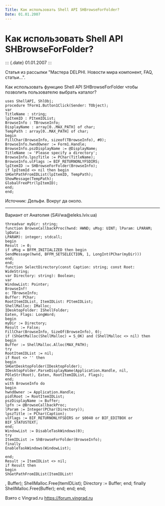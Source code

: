 ```yaml
---
Title: Как использовать Shell API SHBrowseForFolder?
Date: 01.01.2007
---
```



Как использовать Shell API SHBrowseForFolder?
=============================================

::: {.date}
01.01.2007
:::

Статья из рассылки "Мастера DELPHI. Новости мира компонент, FAQ,
статьи...".

Как использовать функцию Shell API SHBrowseForFolder чтобы позволить
пользователю выбрать каталог?

    uses ShellAPI, ShlObj;
    procedure TForm1.Button1Click(Sender: TObject);
    var
    TitleName : string;
    lpItemID : PItemIDList;
    BrowseInfo : TBrowseInfo;
    DisplayName : array[0..MAX_PATH] of char;
    TempPath : array[0..MAX_PATH] of char;
    begin
    FillChar(BrowseInfo, sizeof(TBrowseInfo), #0);
    BrowseInfo.hwndOwner := Form1.Handle;
    BrowseInfo.pszDisplayName := @DisplayName;
    TitleName := 'Please specify a directory';
    BrowseInfo.lpszTitle := PChar(TitleName);
    BrowseInfo.ulFlags := BIF_RETURNONLYFSDIRS;
    lpItemID := SHBrowseForFolder(BrowseInfo);
    if lpItemId <> nil then begin
    SHGetPathFromIDList(lpItemID, TempPath);
    ShowMessage(TempPath);
    GlobalFreePtr(lpItemID);
    end;
    end;

 

 

Источник: Дельфи. Вокруг да около.

------------------------------------------------------------------------

Вариант от Анатолия (SAVwa\@eleks.lviv.ua)

    threadvar myDir: string;
    function BrowseCallbackProc(hwnd: HWND; uMsg: UINT; lParam: LPARAM; lpData:
    LPARAM): integer; stdcall;
    begin
    Result := 0;
    if uMsg = BFFM_INITIALIZED then begin
    SendMessage(hwnd, BFFM_SETSELECTION, 1, LongInt(PChar(myDir)))
    end;
    end;
    function SelectDirectory(const Caption: string; const Root: WideString;
    var Directory: string): Boolean;
    var
    WindowList: Pointer;
    BrowseInf!
    o: TBrowseInfo;
    Buffer: PChar;
    RootItemIDList, ItemIDList: PItemIDList;
    ShellMalloc: IMalloc;
    IDesktopFolder: IShellFolder;
    Eaten, Flags: LongWord;
    begin
    myDir := Directory;
    Result := False;
    FillChar(BrowseInfo, SizeOf(BrowseInfo), 0);
    if (ShGetMalloc(ShellMalloc) = S_OK) and (ShellMalloc <> nil) then
    begin
    Buffer := ShellMalloc.Alloc(MAX_PATH);
    try
    RootItemIDList := nil;
    if Root <> '' then
    begin
    SHGetDesktopFolder(IDesktopFolder);
    IDesktopFolder.ParseDisplayName(Application.Handle, nil,
    POleStr(Root), Eaten, RootItemIDList, Flags);
    end;
    with BrowseInfo do
    begin
    hwndOwner := Application.Handle;
    pidlRoot := RootItemIDList;
    pszDisplayName := Buffer;
    lpfn := @BrowseCallbackProc;
    lParam := Integer(PChar(Directory));
    lpszTitle := PChar(Caption);
    ulFlags := BIF_RETURNONLYFSDIRS or $0040 or BIF_EDITBOX or
    BIF_STATUSTEXT;
    end;
    WindowList := DisableTaskWindows(0);
    try
    ItemIDList := ShBrowseForFolder(BrowseInfo);
    finally
    EnableTaskWindows(WindowList);
     
    end;
    Result := ItemIDList <> nil;
    if Result then
    begin
    ShGetPathFromIDList(ItemIDList!
   , Buffer);
    ShellMalloc.Free(ItemIDList);
    Directory := Buffer;
    end;
    finally
    ShellMalloc.Free(Buffer);
    end;
    end;
    end;
     

Взято с Vingrad.ru <https://forum.vingrad.ru>
